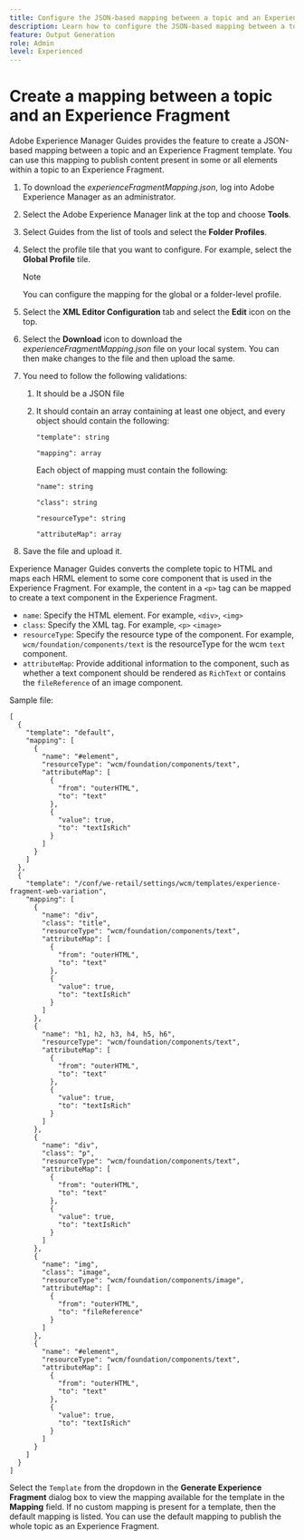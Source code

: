 ```yaml
---
title: Configure the JSON-based mapping between a topic and an Experience Fragment template.
description: Learn how to configure the JSON-based mapping between a topic and an Experience Fragment template.
feature: Output Generation
role: Admin
level: Experienced
---
```

# Create a mapping between a topic and an Experience Fragment

Adobe Experience Manager Guides provides the feature to create a JSON-based mapping between a topic and an Experience Fragment template. You can use this mapping to publish content present in some or all elements within a topic to an Experience Fragment. 

1. To download the *experienceFragmentMapping.json*, log into Adobe Experience Manager as an administrator.
1. Select the Adobe Experience Manager link at the top and choose **Tools**.
1. Select Guides from the list of tools and select the **Folder Profiles**.
1. Select the profile tile that you want to configure. For example, select the **Global Profile** tile.
   >[!NOTE]
    >
    > You can configure the mapping for the global or a folder-level profile.
1. Select the **XML Editor Configuration** tab and select the **Edit** icon on the top.
1. Select the **Download** icon to download the *experienceFragmentMapping.json*  file on your local system. You can then make changes to the file and then upload the same.

1.  You need to follow the following validations:

    1. It should be a JSON file
    2. It should contain an array containing at least one object, and every object should contain the following:


        `"template": string `

        `"mapping": array`

        Each object of mapping must contain the following:
        
       `"name": string`

        `"class": string`

        `"resourceType": string`

        `"attributeMap": array`

         
1. Save the file and upload it.

Experience Manager Guides converts the complete topic to HTML and maps each HRML element to some core component that is used in the Experience Fragment. For example, the content in a `<p>` tag can be mapped to create a text component in the Experience Fragment.
*	`name`: Specify the HTML element. For example, `<div>`, `<img>`
*	`class`: Specify the XML tag. For example, `<p>` `<image>`
*	`resourceType`: Specify the resource type of the component. For example, `wcm/foundation/components/text` is the resourceType for the wcm `text` component.
*	`attributeMap`: Provide additional information to the component, such as whether a text component should be rendered as `RichText` or contains the `fileReference` of an image component.




Sample file:

```
[
  {
    "template": "default",
    "mapping": [
      {
        "name": "#element",
        "resourceType": "wcm/foundation/components/text",
        "attributeMap": [
          {
            "from": "outerHTML",
            "to": "text"
          },
          {
            "value": true,
            "to": "textIsRich"
          }
        ]
      }
    ]
  },
  {
    "template": "/conf/we-retail/settings/wcm/templates/experience-fragment-web-variation",
    "mapping": [
      {
        "name": "div",
        "class": "title",
        "resourceType": "wcm/foundation/components/text",
        "attributeMap": [
          {
            "from": "outerHTML",
            "to": "text"
          },
          {
            "value": true,
            "to": "textIsRich"
          }
        ]
      },
      {
        "name": "h1, h2, h3, h4, h5, h6",
        "resourceType": "wcm/foundation/components/text",
        "attributeMap": [
          {
            "from": "outerHTML",
            "to": "text"
          },
          {
            "value": true,
            "to": "textIsRich"
          }
        ]
      },
      {
        "name": "div",
        "class": "p",
        "resourceType": "wcm/foundation/components/text",
        "attributeMap": [
          {
            "from": "outerHTML",
            "to": "text"
          },
          {
            "value": true,
            "to": "textIsRich"
          }
        ]
      },
      {
        "name": "img",
        "class": "image",
        "resourceType": "wcm/foundation/components/image",
        "attributeMap": [
          {
            "from": "outerHTML",
            "to": "fileReference"
          }
        ]
      },
      {
        "name": "#element",
        "resourceType": "wcm/foundation/components/text",
        "attributeMap": [
          {
            "from": "outerHTML",
            "to": "text"
          },
          {
            "value": true,
            "to": "textIsRich"
          }
        ]
      }
    ]
  }
]
```



Select the `Template` from the dropdown in the **Generate Experience Fragment** dialog box to view the mapping available for the template in the **Mapping** field. If no custom mapping is present for a template, then the default mapping is listed. You can use the default mapping to publish the whole topic as an Experience Fragment. 
 